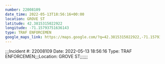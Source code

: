 ```yaml
---
number: 22008109
date_time: 2022-05-13T18:56:16+00:00
location: GROVE ST
latitude: 42.3815315022922
longitude: -71.15793751636143
type: TRAF ENFORCEMEN
google_maps_link: https://maps.google.com/?q=42.3815315022922,-71.15793751636143
---
```


;;;Incident #: 22008109  Date: 2022-05-13 18:56:16   Type: TRAF ENFORCEMEN;;;Location: GROVE ST;;;;;;
